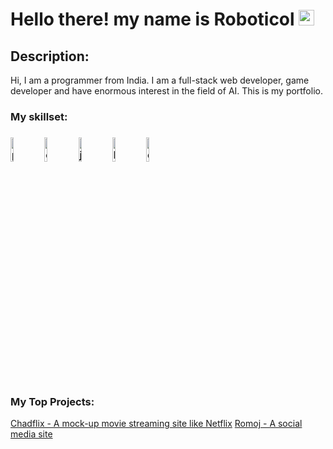 # Hello there! my name is Roboticol <img src="https://media.giphy.com/media/hvRJCLFzcasrR4ia7z/giphy.gif" width="25px">

## Description:
Hi, I am a programmer from India. I am a full-stack web developer, game developer and have enormous interest in the field of AI. This is my portfolio.

### My skillset:
<h3>
<img src="https://sololearnuploads.azureedge.net/uploads/courses/1073.png" alt="python icon" width=10%>
<img src="https://sololearnuploads.azureedge.net/uploads/courses/1080.png" alt="c# icon" width=10%>
<img src="https://sololearnuploads.azureedge.net/uploads/courses/1024.png" alt="js icon" width=10%>
<img src="https://sololearnuploads.azureedge.net/uploads/courses/1014.png" alt="html icon" width=10%>
<img src="https://sololearnuploads.azureedge.net/uploads/courses/1023.png" alt="css icon" width=10%>
</h3>
  
### My Top Projects:
 [Chadflix - A mock-up movie streaming site like Netflix](https://github.com/OishikGuha/chadflix)
 [Romoj - A social media site](https://github.com/OishikGuha/romoj)
